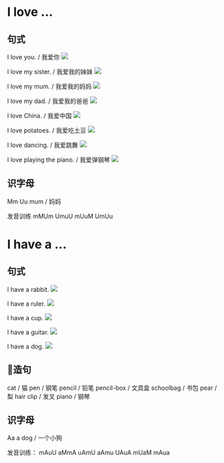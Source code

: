 
# I love ...

## 句式

I love you. / 我爱你
![](res/loveyou.png)

I love my sister. / 我爱我的妹妹
![](res/sister.png)

I love my mum. / 我爱我的妈妈
![](res/mum.png)

I love my dad. / 我爱我的爸爸
![](res/dad.png)

I love China. / 我爱中国
![](res/china.jpg)

I love potatoes. / 我爱吃土豆
![](res/tudou.jpg)

I love dancing. / 我爱跳舞
![](res/dance.jpg)

I love playing the piano. / 我爱弹钢琴
![](res/piano.jpg)


## 识字母

Mm Uu
mum / 妈妈

发音训练
mMUm
UmuU
mUuM
UmUu


# I have a ...

## 句式

I have a rabbit.
![](res/tu.jpg)

I have a ruler.
![](res/ruler.jpg)

I have a cup.
![](res/cup.jpg)

I have a guitar.
![](res/guitar.jpg)

I have a dog.
![](res/dog.jpg)

## 造句

cat / 猫
pen / 钢笔
pencil / 铅笔
pencil-box / 文具盒
schoolbag / 书包
pear / 梨
hair clip / 发叉
piano / 钢琴

## 识字母

Aa
a dog / 一个小狗

发音训练：
mAuU
aMmA
uAmU
aAmu
UAuA
mUaM
mAua





